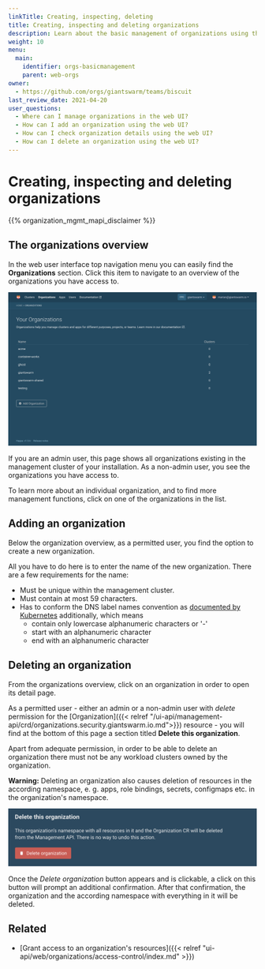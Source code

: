 ```yaml
---
linkTitle: Creating, inspecting, deleting
title: Creating, inspecting and deleting organizations
description: Learn about the basic management of organizations using the Giant Swarm web user interface.
weight: 10
menu:
  main:
    identifier: orgs-basicmanagement
    parent: web-orgs
owner:
  - https://github.com/orgs/giantswarm/teams/biscuit
last_review_date: 2021-04-20
user_questions:
  - Where can I manage organizations in the web UI?
  - How can I add an organization using the web UI?
  - How can I check organization details using the web UI?
  - How can I delete an organization using the web UI?
---
```


# Creating, inspecting and deleting organizations

{{% organization_mgmt_mapi_disclaimer %}}

## The organizations overview

In the web user interface top navigation menu you can easily find the **Organizations** section. Click this item to navigate to an overview of the organizations you have access to.

![Organizations overview](organizations-overview.png)

If you are an admin user, this page shows all organizations existing in the management cluster of your installation. As a non-admin user, you see the organizations you have access to.

To learn more about an individual organization, and to find more management functions, click on one of the organizations in the list.

## Adding an organization

Below the organization overview, as a permitted user, you find the option to create a new organization.

All you have to do here is to enter the name of the new organization. There are a few requirements for the name:

- Must be unique within the management cluster.
- Must contain at most 59 characters.
- Has to conform the DNS label names convention as [documented by Kubernetes](https://kubernetes.io/docs/concepts/overview/working-with-objects/names/#dns-label-names) additionally, which means
    - contain only lowercase alphanumeric characters or '-'
    - start with an alphanumeric character
    - end with an alphanumeric character

<!-- TODO: Move the above details over to general / organizations once it exists, and link there -->

## Deleting an organization

From the organizations overview, click on an organization in order to open its detail page.

As a permitted user - either an admin or a non-admin user with _delete_ permission for the [Organization]({{< relref "/ui-api/management-api/crd/organizations.security.giantswarm.io.md">}}) resource - you will find at the bottom of this page a section titled **Delete this organization**.

Apart from adequate permission, in order to be able to delete an organization there must not be any workload clusters owned by the organization.

**Warning:** Deleting an organization also causes deletion of resources in the according namespace, e. g. apps, role bindings, secrets, configmaps etc. in the organization's namespace.

![Delete an organization](delete-organization.png)

Once the _Delete organization_ button appears and is clickable, a click on this button will prompt an additional confirmation. After that confirmation, the organization and the according namespace with everything in it will be deleted.

## Related

- [Grant access to an organization's resources]({{< relref "ui-api/web/organizations/access-control/index.md" >}})
<!-- TODO: link to MAPI tutorial on adding, deleting organizations once they exist -->
